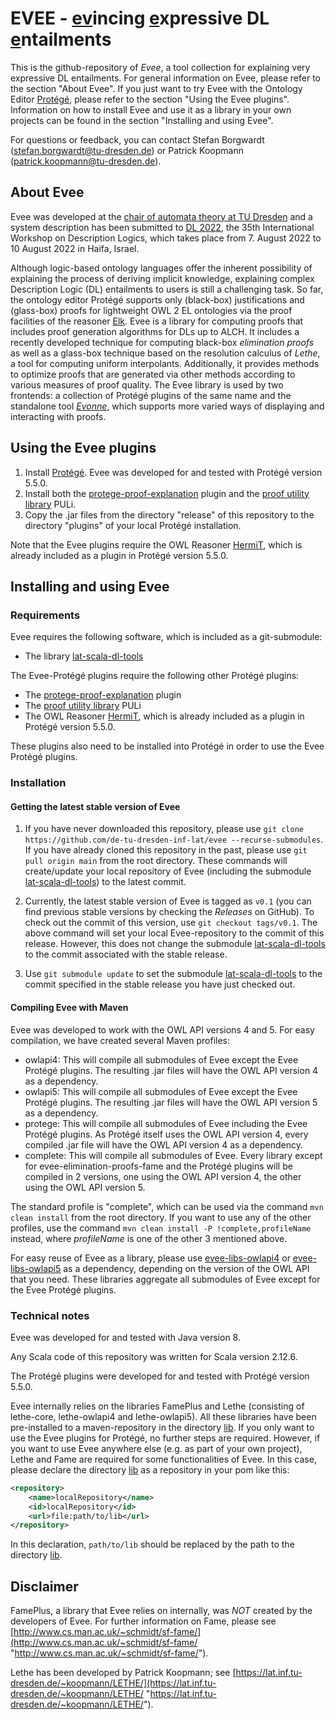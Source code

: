 # EVEE - <u>ev</u>incing <u>e</u>xpressive DL <u>e</u>ntailments
This is the github-repository of *Evee*, a tool collection for explaining very expressive DL entailments.
For general information on Evee, please refer to the section "About Evee".
If you just want to try Evee with the Ontology Editor [Protégé](https://protege.stanford.edu/ "https://protege.stanford.edu/"), please refer to the section "Using the Evee plugins".
Information on how to install Evee and use it as a library in your own projects can be found in the section "Installing and using Evee".

For questions or feedback, you can contact Stefan Borgwardt (stefan.borgwardt@tu-dresden.de) or Patrick Koopmann (patrick.koopmann@tu-dresden.de).

## About Evee
Evee was developed at the [chair of automata theory at TU Dresden](https://tu-dresden.de/ing/informatik/thi/lat "https://tu-dresden.de/ing/informatik/thi/lat") and a system description has been submitted to [DL 2022](https://dai.fmph.uniba.sk/events/dl2022/ "https://dai.fmph.uniba.sk/events/dl2022/"), the 35th International Workshop on Description Logics, which takes place from 7. August 2022 to 10 August 2022 in Haifa, Israel.

Although logic-based ontology languages offer the inherent possibility of explaining the process of deriving implicit knowledge, explaining complex Description Logic (DL) entailments to users is still a challenging task.
So far, the ontology editor Protégé supports only (black-box) justifications and (glass-box) proofs for lightweight OWL 2 EL ontologies via the proof facilities of the reasoner [Elk](https://github.com/liveontologies/elk-reasoner "https://github.com/liveontologies/elk-reasoner").
Evee is a library for computing proofs that includes proof generation algorithms for DLs up to ALCH. It includes a recently developed technique for computing black-box *elimination proofs* as well as a glass-box technique based on the resolution calculus of *Lethe*, a tool for computing uniform interpolants.
Additionally, it provides methods to optimize proofs that are generated via other methods according to various measures of proof quality. The Evee library is used by two frontends: a collection of Protégé plugins of the same name and the standalone tool [*Evonne*](https://imld.de/en/research/research-projects/evonne/ "https://imld.de/en/research/research-projects/evonne/"), which supports more varied ways of displaying and interacting with proofs.

## Using the Evee plugins
1. Install [Protégé](https://protege.stanford.edu/ "https://protege.stanford.edu/"). Evee was developed for and tested with Protégé version 5.5.0.
2. Install both the [protege-proof-explanation](https://github.com/liveontologies/protege-proof-explanation "https://github.com/liveontologies/protege-proof-explanation") plugin and the [proof utility library](https://github.com/liveontologies/puli "https://github.com/liveontologies/puli") PULi.
3. Copy the .jar files from the directory "release" of this repository to the directory "plugins" of your local Protégé installation.

Note that the Evee plugins require the OWL Reasoner [HermiT](http://www.hermit-reasoner.com/index.html "http://www.hermit-reasoner.com/index.html"), which is already included as a plugin in Protégé version 5.5.0.

## Installing and using Evee

### Requirements
Evee requires the following software, which is included as a git-submodule:
- The library [lat-scala-dl-tools](https://github.com/de-tu-dresden-inf-lat/lat-scala-dl-tools "https://github.com/de-tu-dresden-inf-lat/lat-scala-dl-tools")

The Evee-Protégé plugins require the following other Protégé plugins:
- The [protege-proof-explanation](https://github.com/liveontologies/protege-proof-explanation "https://github.com/liveontologies/protege-proof-explanation") plugin
- The [proof utility library](https://github.com/liveontologies/puli "https://github.com/liveontologies/puli") PULi
- The OWL Reasoner [HermiT](http://www.hermit-reasoner.com/index.html "http://www.hermit-reasoner.com/index.html"), which is already included as a plugin in Protégé version 5.5.0.

These plugins also need to be installed into Protégé in order to use the Evee Protégé plugins.

### Installation

#### Getting the latest stable version of Evee
1. If you have never downloaded this repository, please use `git clone https://github.com/de-tu-dresden-inf-lat/evee --recurse-submodules`.
If you have already cloned this repository in the past, please use `git pull origin main` from the root directory.
These commands will create/update your local repository of Evee (including the submodule [lat-scala-dl-tools](https://github.com/de-tu-dresden-inf-lat/lat-scala-dl-tools "https://github.com/de-tu-dresden-inf-lat/lat-scala-dl-tools")) to the latest commit.

2. Currently, the latest stable version of Evee is tagged as `v0.1` (you can find previous stable versions by checking the *Releases* on GitHub).
To check out the commit of this version, use `git checkout tags/v0.1`.
The above command will set your local Evee-repository to the commit of this release.
However, this does not change the submodule [lat-scala-dl-tools](https://github.com/de-tu-dresden-inf-lat/lat-scala-dl-tools "https://github.com/de-tu-dresden-inf-lat/lat-scala-dl-tools") to the commit associated with the stable release.

3. Use `git submodule update` to set the submodule [lat-scala-dl-tools](https://github.com/de-tu-dresden-inf-lat/lat-scala-dl-tools "https://github.com/de-tu-dresden-inf-lat/lat-scala-dl-tools") to the commit specified in the stable release you have just checked out.

#### Compiling Evee with Maven

Evee was developed to work with the OWL API versions 4 and 5.
For easy compilation, we have created several Maven profiles:
- owlapi4: This will compile all submodules of Evee except the Evee Protégé plugins. The resulting .jar files will have the OWL API version 4 as a dependency.  
- owlapi5: This will compile all submodules of Evee except the Evee Protégé plugins. The resulting .jar files will have the OWL API version 5 as a dependency.
- protege: This will compile all submodules of Evee including the Evee Protégé plugins. As Protégé itself uses the OWL API version 4, every compiled .jar  file will have the OWL API version 4 as a dependency. 
- complete: This will compile all submodules of Evee. Every library except for evee-elimination-proofs-fame and the Protégé plugins will be compiled in 2 versions, one using the OWL API version 4, the other using the OWL API version 5.

The standard profile is "complete", which can be used via the command `mvn clean install` from the root directory.
If you want to use any of the other profiles, use the command `mvn clean install -P !complete,profileName` instead, where *profileName* is one of the other 3 mentioned above. 

For easy reuse of Evee as a library, please use [evee-libs-owlapi4](evee-libs/evee-libs-owlapi4/pom.xml) or [evee-libs-owlapi5](evee-libs/evee-libs-owlapi5/pom.xml) as a dependency, depending on the version of the OWL API that you need.
These libraries aggregate all submodules of Evee except for the Evee Protégé plugins.

### Technical notes

Evee was developed for and tested with Java version 8.

Any Scala code of this repository was written for Scala version 2.12.6.

The Protégé plugins were developed for and tested with Protégé version 5.5.0.

Evee internally relies on the libraries FamePlus and Lethe (consisting of lethe-core, lethe-owlapi4 and lethe-owlapi5).
All these libraries have been pre-installed to a maven-repository in the directory [lib](lib).
If you only want to use the Evee plugins for Protégé, no further steps are required.
However, if you want to use Evee anywhere else (e.g. as part of your own project), Lethe and Fame are required for some functionalities of Evee.
In this case, please declare the directory [lib](lib) as a repository in your pom like this:

```xml
<repository>
    <name>localRepository</name>
    <id>localRepository</id>
    <url>file:path/to/lib</url>
</repository>
```

In this declaration, `path/to/lib` should be replaced by the path to the directory [lib](lib).

## Disclaimer

FamePlus, a library that Evee relies on internally, was *NOT* created by the developers of Evee.
For further information on Fame, please see [http://www.cs.man.ac.uk/~schmidt/sf-fame/](http://www.cs.man.ac.uk/~schmidt/sf-fame/ "http://www.cs.man.ac.uk/~schmidt/sf-fame/").

Lethe has been developed by Patrick Koopmann; see [https://lat.inf.tu-dresden.de/~koopmann/LETHE/](https://lat.inf.tu-dresden.de/~koopmann/LETHE/ "https://lat.inf.tu-dresden.de/~koopmann/LETHE/").

